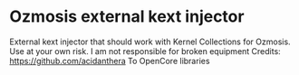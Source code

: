 # Ozmosis external kext injector
External kext injector that should work with Kernel Collections for Ozmosis. Use at your own risk. I am not responsible for broken equipment
Credits:
https://github.com/acidanthera
To OpenCore libraries 
